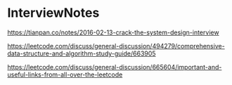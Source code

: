 # InterviewNotes

https://tianpan.co/notes/2016-02-13-crack-the-system-design-interview


https://leetcode.com/discuss/general-discussion/494279/comprehensive-data-structure-and-algorithm-study-guide/663905


https://leetcode.com/discuss/general-discussion/665604/important-and-useful-links-from-all-over-the-leetcode
